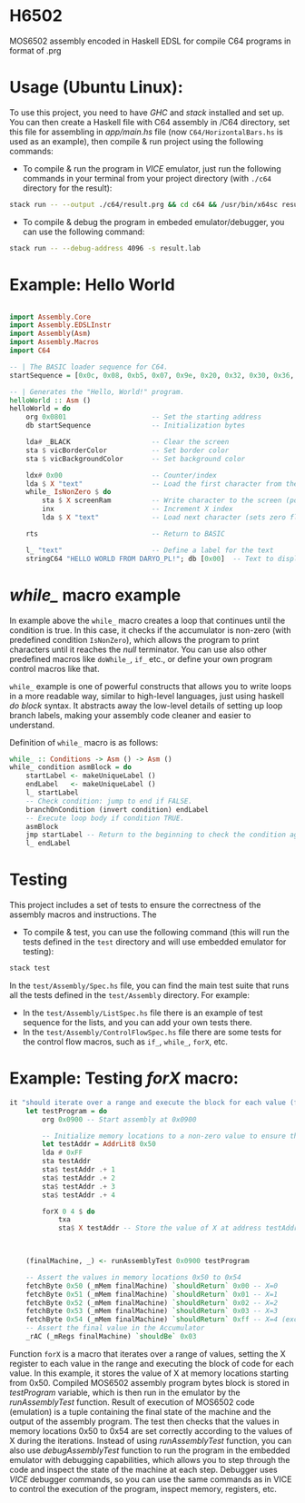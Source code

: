 # H6502
MOS6502 assembly encoded in Haskell EDSL for compile C64 programs in format of .prg


# Usage (Ubuntu Linux):
To use this project, you need to have *GHC* and *stack* installed and set up. You can then create a Haskell file with C64 assembly in /C64 directory, set this file for assembling in *app/main.hs* file (now `C64/HorizontalBars.hs` is used as an example), then compile & run project using the following commands:


* To compile & run the program in *VICE* emulator, just run the following commands in your terminal from your project directory (with  `./c64` directory for the result):

```bash
stack run -- --output ./c64/result.prg && cd c64 && /usr/bin/x64sc result.prg && cd ..
```

* To compile & debug the program in embeded emulator/debugger, you can use the following command:
```bash
stack run -- --debug-address 4096 -s result.lab
```

# Example: Hello World
```haskell

import Assembly.Core
import Assembly.EDSLInstr
import Assembly(Asm)
import Assembly.Macros
import C64

-- | The BASIC loader sequence for C64.
startSequence = [0x0c, 0x08, 0xb5, 0x07, 0x9e, 0x20, 0x32, 0x30, 0x36, 0x32, 0x00, 0x00, 0x00]

-- | Generates the "Hello, World!" program.
helloWorld :: Asm ()
helloWorld = do
    org 0x0801                     -- Set the starting address
    db startSequence               -- Initialization bytes

    lda# _BLACK                    -- Clear the screen
    sta $ vicBorderColor           -- Set border color
    sta $ vicBackgroundColor       -- Set background color

    ldx# 0x00                      -- Counter/index
    lda $ X "text"                 -- Load the first character from the text (sets zero flag)
    while_ IsNonZero $ do
        sta $ X screenRam          -- Write character to the screen (position= 1024 + X index)
        inx                        -- Increment X index
        lda $ X "text"             -- Load next character (sets zero flag -> sets exit loop condition)

    rts                            -- Return to BASIC

    l_ "text"                      -- Define a label for the text
    stringC64 "HELLO WORLD FROM DARYO_PL!"; db [0x00]  -- Text to display with null terminator


```

# *while_* macro example

In example above the `while_` macro creates a loop that continues until the condition is true. In this case, it checks if the accumulator is non-zero (with predefined condition `IsNonZero`), which allows the program to print characters until it reaches the *null* terminator. You can use also other predefined macros like `doWhile_`, `if_` etc., or define your own program control macros like that.

`while_` example is one of powerful constructs that allows you to write loops in a more readable way, similar to high-level languages, just using haskell *do block* syntax. It abstracts away the low-level details of setting up loop branch labels, making your assembly code cleaner and easier to understand. 

Definition of `while_` macro is as follows:

```haskell  
while_ :: Conditions -> Asm () -> Asm ()
while_ condition asmBlock = do
    startLabel <- makeUniqueLabel ()
    endLabel   <- makeUniqueLabel ()
    l_ startLabel
    -- Check condition: jump to end if FALSE.
    branchOnCondition (invert condition) endLabel
    -- Execute loop body if condition TRUE.
    asmBlock
    jmp startLabel -- Return to the beginning to check the condition again.
    l_ endLabel
``` 


# Testing
This project includes a set of tests to ensure the correctness of the assembly macros and instructions. The
* To compile & test, you can use the following command (this will run the tests defined in the `test` directory and will use embedded emulator for testing):
```bash
stack test
```

In the `test/Assembly/Spec.hs` file, you can find the main test suite that runs all the tests defined in the `test/Assembly` directory. For example:
* In the `test/Assembly/ListSpec.hs` file there is an example of test sequence for the lists, and you can add your own tests there. 
* In the `test/Assembly/ControlFlowSpec.hs` file there are some tests for the control flow macros, such as `if_`, `while_`, `forX`, etc.

# Example: Testing *forX* macro:
```haskell
it "should iterate over a range and execute the block for each value (forEachRange)" $ do
    let testProgram = do
        org 0x0900 -- Start assembly at 0x0900

        -- Initialize memory locations to a non-zero value to ensure they are overwritten
        let testAddr = AddrLit8 0x50
        lda # 0xFF
        sta testAddr
        sta$ testAddr .+ 1
        sta$ testAddr .+ 2
        sta$ testAddr .+ 3
        sta$ testAddr .+ 4

        forX 0 4 $ do  
            txa
            sta$ X testAddr -- Store the value of X at address testAddr (0x50) + X
            


    (finalMachine, _) <- runAssemblyTest 0x0900 testProgram

    -- Assert the values in memory locations 0x50 to 0x54
    fetchByte 0x50 (_mMem finalMachine) `shouldReturn` 0x00 -- X=0
    fetchByte 0x51 (_mMem finalMachine) `shouldReturn` 0x01 -- X=1
    fetchByte 0x52 (_mMem finalMachine) `shouldReturn` 0x02 -- X=2
    fetchByte 0x53 (_mMem finalMachine) `shouldReturn` 0x03 -- X=3
    fetchByte 0x54 (_mMem finalMachine) `shouldReturn` 0xff -- X=4 (excluded)
    -- Assert the final value in the Accumulator
    _rAC (_mRegs finalMachine) `shouldBe` 0x03
```

Function `forX` is a macro that iterates over a range of values, setting the X register to each value in the range and executing the block of code for each value. In this example, it stores the value of X at memory locations starting from 0x50. 
Compiled MOS6502 assembly program bytes block is stored in *testProgram* variable, which is then run in the emulator by the *runAssemblyTest* function.
Result of execution of MOS6502 code (emulation) is a tuple containing the final state of the machine and the output of the assembly program. The test then checks that the values in memory locations 0x50 to 0x54 are set correctly according to the values of X during the iterations.
Instead of using *runAssemblyTest* function, you can also use *debugAssemblyTest* function to run the program in the embedded emulator with debugging capabilities, which allows you to step through the code and inspect the state of the machine at each step.
Debugger uses *VICE* debugger commands, so you can use the same commands as in VICE to control the execution of the program, inspect memory, registers, etc.
